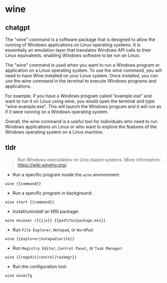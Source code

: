 # wine 
## chatgpt 
The "wine" command is a software package that is designed to allow the running of Windows applications on Linux operating systems. It is essentially an emulation layer that translates Windows API calls to their Linux equivalents, enabling Windows software to be run on Linux.

The "wine" command is used when you want to run a Windows program or application on a Linux operating system. To use the wine command, you will need to have Wine installed on your Linux system. Once installed, you can use the wine command in the terminal to execute Windows programs and applications.

For example, if you have a Windows program called "example.exe" and want to run it on Linux using wine, you would open the terminal and type "wine example.exe". This will launch the Windows program and it will run as if it were running on a Windows operating system.

Overall, the wine command is a useful tool for individuals who need to run Windows applications on Linux or who want to explore the features of the Windows operating system on a Linux machine. 

## tldr 
 
> Run Windows executables on Unix-based systems.
> More information: <https://wiki.winehq.org/>.

- Run a specific program inside the `wine` environment:

`wine {{command}}`

- Run a specific program in background:

`wine start {{command}}`

- Install/uninstall an MSI package:

`wine msiexec /{{i|x}} {{path/to/package.msi}}`

- Run `File Explorer`, `Notepad`, or `WordPad`:

`wine {{explorer|notepad|write}}`

- Run `Registry Editor`, `Control Panel`, or `Task Manager`:

`wine {{regedit|control|taskmgr}}`

- Run the configuration tool:

`wine winecfg`
